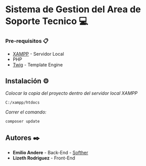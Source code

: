 
# Sistema de Gestion del Area de Soporte Tecnico :computer:

### Pre-requisitos 📋

*   [XAMPP](https://www.apachefriends.org/es/index.html) - Servidor Local
*   PHP
*   [Twig](https://twig.symfony.com/) - Template Engine

## Instalación ⚙️

_Colocar la copia del proyecto dentro del servidor local XAMPP_
```
C:/xampp/htdocs
```

_Correr el comando:_ 
```
composer update
``` 

## Autores ✒️

* **Emilio Andere** - Back-End - [Softher](https://github.com/EmilioAndere)
* **Lizeth Rodriguez** - Front-End